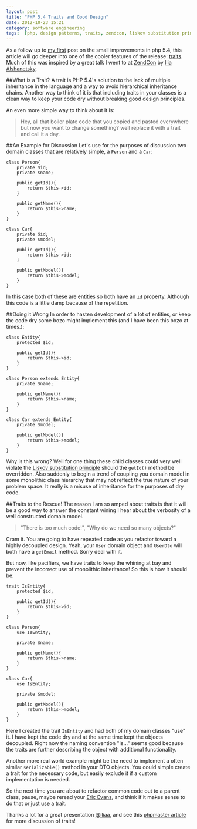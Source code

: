 ```yaml
---
layout: post
title: "PHP 5.4 Traits and Good Design"
date: 2012-10-23 15:21
category: software engineering
tags:  [php, design patterns, traits, zendcon, liskov substitution principle]
---
```


As a follow up to [my first](http://jasonrobertfox.com/post/34175643593/zendcon-2012-cool-little-features-of-php-5-4) post on the small improvements in php 5.4, this article will go deeper into one of the cooler features of the release: [traits](http://us3.php.net/traits). Much of this was inspired by a great talk I went to at [ZendCon](http://zendcon.com/) by [Ilia Alshanetsky](https://twitter.com/iliaa).

##What is a Trait?
A trait is PHP 5.4's solution to the lack of multiple inheritance in the language and a way to avoid hierarchical inheritance chains. Another way to think of it is that including traits in your classes is a clean way to keep your code dry without breaking good design principles.

An even more simple way to think about it is:

> Hey, all that boiler plate code that you copied and pasted everywhere but now you want to change something? well replace it with a trait and call it a day.

##An Example for Discussion
Let's use for the purposes of discussion two domain classes that are relatively simple, a `Person` and a `Car`:

    class Person{
        private $id;
        private $name;

        public getId(){
            return $this->id;
        }

        public getName(){
            return $this->name;
        }
    }

    class Car{
        private $id;
        private $model;

        public getId(){
            return $this->id;
        }

        public getModel(){
            return $this->model;
        }
    }

In this case both of these are entities so both have an `id` property. Although this code is a little damp because of the repetition.

##Doing it Wrong
In order to hasten development of a lot of entities, or keep the code dry some bozo might implement this (and I have been this bozo at times.):

    class Entity{
        protected $id;

        public getId(){
            return $this->id;
        }
    }

    class Person extends Entity{
        private $name;

        public getName(){
            return $this->name;
        }
    }

    class Car extends Entity{
        private $model;

        public getModel(){
            return $this->model;
        }
    }

Why is this wrong? Well for one thing these child classes could very well violate the [Liskov substitution principle](http://en.wikipedia.org/wiki/Liskov_substitution_principle) should the `getId()` method be overridden. Also suddenly to begin a trend of coupling you domain model in some monolithic class hierarchy that may not reflect the true nature of your problem space. It really is a misuse of inheritance for the purposes of dry code.

##Traits to the Rescue!
The reason I am so amped about traits is that it will be a good way to answer the constant wining I hear about the verbosity of a well constructed domain model.

> "There is too much code!", "Why do we need so many objects?"

Cram it. You are going to have repeated code as you refactor toward a highly decoupled design. Yeah, your `User` domain object and `UserDto` will both have a `getEmail` method. Sorry deal with it.

But now, like pacifiers, we have traits to keep the whining at bay and prevent the incorrect use of monolithic inheritance! So this is how it should be:

    trait IsEntity{
        protected $id;

        public getId(){
            return $this->id;
        }
    }

    class Person{
        use IsEntity;

        private $name;

        public getName(){
            return $this->name;
        }
    }

    class Car{
        use IsEntity;

        private $model;

        public getModel(){
            return $this->model;
        }
    }

Here I created the trait `IsEntity` and had both of my domain classes "use" it. I have kept the code dry and at the same time kept the objects decoupled. Right now the naming convention "Is…" seems good because the traits are further describing the object with additional functionality.

Another more real world example might be the need to implement a often similar `serializable()` method in your DTO objects. You could simple create a trait for the necessary code, but easily exclude it if a custom implementation is needed.

So the next time you are about to refactor common code out to a parent class, pause, maybe reread your [Eric Evans](http://books.google.com/books/about/Domain_Driven_Design.html?id=hHBf4YxMnWMC), and think if it makes sense to do that or just use a trait.

Thanks a lot for a great presentation [@iliaa](https://twitter.com/iliaa), and see this [phpmaster article](http://phpmaster.com/using-traits-in-php-5-4/) for more discussion of traits!
